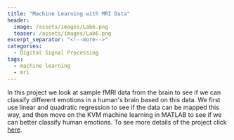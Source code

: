 ```yaml
---
title: "Machine Learning with MRI Data"
header:
  image: /assets/images/Lab6.png
  teaser: /assets/images/Lab6.png
excerpt_separator: "<!--more-->"
categories:
  - Digital Signal Processing
tags:
  - machine learning
  - mri
---
```


In this project we look at sample fMRI data from the brain to see if we can classify different emotions in a human's brain based on this data. We first use linear and quadratic regression to see if the data can be mapped this way, and then move on the KVM machine learning in MATLAB to see if we can better classify human emotions. To see more details of the project click <a href="http://boulderpogoraids.tk/Tao_Jesse_Lab6">here</a>. 
